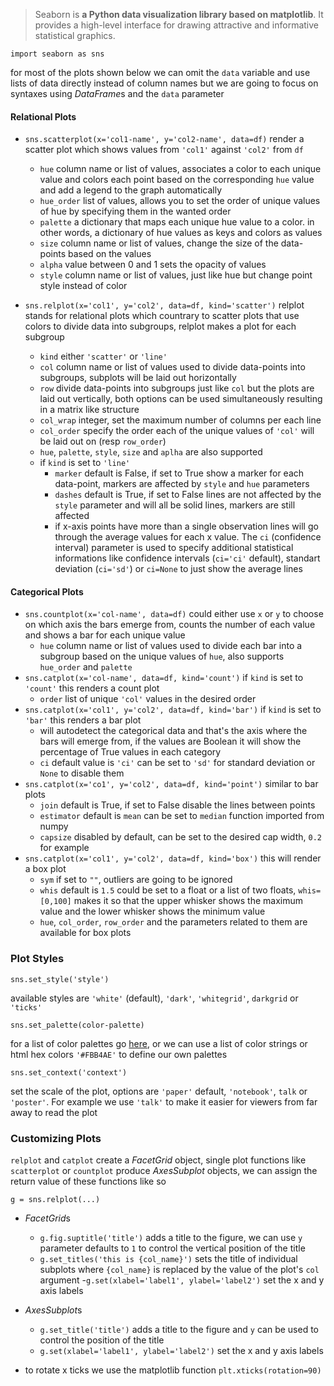    

> Seaborn is **a Python data visualization library based on matplotlib**. It provides a high-level interface for drawing attractive and informative statistical graphics.

    import seaborn as sns
    
for most of the plots shown below we can omit the `data` variable and use lists of data directly instead of column names but we are going to focus on syntaxes using *DataFrame*s and the `data` parameter
#### Relational Plots
 - `sns.scatterplot(x='col1-name', y='col2-name', data=df)` render a scatter plot which shows values from `'col1'` against `'col2'` from `df`
	 - `hue` column name or list of values, associates a color to each unique value and colors each point based on the corresponding `hue` value and add a legend to the graph automatically
	 - `hue_order` list of values, allows you to set the order of unique values of hue by specifying them in the wanted order
	 - `palette` a dictionary that maps each unique hue value to a color. in other words, a dictionary of hue values as keys and colors as values
	 - `size` column name or list of values, change the size of the data-points based on the values
	 - `alpha` value between 0 and 1 sets the opacity of values
	 - `style` column name or list of values, just like hue but change point style instead of color
	 
 - `sns.relplot(x='col1', y='col2', data=df, kind='scatter')` relplot stands for relational plots which countrary to scatter plots that use colors to divide data into subgroups, relplot makes a plot for each subgroup
	 - `kind` either `'scatter'` or `'line'`
	 - `col` column name or list of values used to divide data-points into subgroups, subplots will be laid out horizontally
	 - `row` divide data-points into subgroups just like `col` but the plots are laid out vertically, both options can be used simultaneously resulting in a matrix like structure
	 -  `col_wrap` integer, set the maximum number of columns per each line
	 - `col_order` specify the order each of the unique values of `'col'` will be laid out on (resp `row_order`)
	 - `hue`, `palette`, `style`, `size` and `aplha` are also supported
	 - if `kind` is set to `'line'`
		 - `marker` default is False, if set to True show a marker for each data-point, markers are affected by `style` and `hue` parameters
		 - `dashes` default is True, if set to False lines are not affected by the `style` parameter and will all be solid lines, markers are still affected
		 - if x-axis points have more than a single observation lines will go through the average values for each x value. The `ci` (confidence interval) parameter is used to specify additional statistical informations like confidence intervals (`ci='ci'` default), standart deviation (`ci='sd'`) or `ci=None` to just show the average lines
 #### Categorical Plots
 - `sns.countplot(x='col-name', data=df)` could either use `x` or `y` to choose on which axis the bars emerge from, counts the number of each value and shows a bar for each unique value
	 - `hue` column name or list of values used to divide each bar into a subgroup based on the unique values of `hue`, also supports `hue_order` and `palette`
 - `sns.catplot(x='col-name', data=df, kind='count')` if `kind` is set to `'count'` this renders a count plot
	 - `order` list of unique `'col'` values in the desired order
 - `sns.catplot(x='col1', y='col2', data=df, kind='bar')` if `kind` is set to `'bar'` this renders a bar plot
	 - will autodetect the categorical data and that's the axis where the bars will emerge from, if the values are Boolean it will show the percentage of True values in each category
	 - `ci` default value is `'ci'` can be set to `'sd'` for standard deviation or `None` to disable them
 - `sns.catplot(x='co1', y='col2', data=df, kind='point')` similar to bar plots
	 - `join` default is True, if set to False disable the lines between points
	 - `estimator` default is `mean` can be set to `median` function imported from numpy
	 - `capsize` disabled by default, can be set to the desired cap width, `0.2` for example
 - `sns.catplot(x='col1', y='col2', data=df, kind='box')` this will render a box plot
	 - `sym` if set to `""`, outliers are going to be ignored
	 - `whis` default is `1.5` could be set to a float or a list of two floats, `whis=[0,100]` makes it so that the upper whisker shows the maximum value and the lower whisker shows the minimum value
	 - `hue`, `col_order`, `row_order` and the parameters related to them are available for box plots 
### Plot Styles

    sns.set_style('style')
available styles are `'white'` (default), `'dark'`, `'whitegrid'`, `darkgrid` or `'ticks'`

    sns.set_palette(color-palette)
for a list of color palettes go [here](https://seaborn.pydata.org/tutorial/color_palettes.html), or we can use a list of color strings or html hex colors `'#FBB4AE'` to define our own palettes

    sns.set_context('context')
set the scale of the plot, options are `'paper'` default, `'notebook'`, `talk` or `'poster'`. For example we use `'talk'` to make it easier for viewers from far away to read the plot
### Customizing Plots

`relplot` and `catplot` create a *FacetGrid* object, single plot functions like `scatterplot` or `countplot` produce *AxesSubplot* objects, we can assign the return value of these functions like so

    g = sns.relplot(...)

 - *FacetGrid*s
	 - `g.fig.suptitle('title')` adds a title to the figure, we can use `y` parameter defaults to `1` to control the vertical position of the title
	 - `g.set_titles('this is {col_name}')` sets the title of individual subplots where `{col_name}` is replaced by the value of the plot's `col` argument 
	 -`g.set(xlabel='label1', ylabel='label2')` set the x and y axis labels 
	 
 - *AxesSubplot*s
	 - `g.set_title('title')` adds a title to the figure and `y` can be used to control the position of the title
	 - `g.set(xlabel='label1', ylabel='label2')` set the x and y axis labels
 - to rotate x ticks we use the matplotlib function `plt.xticks(rotation=90)`

